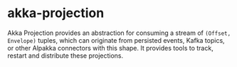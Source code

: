 # akka-projection

Akka Projection provides an abstraction for consuming a stream of `(Offset, Envelope)` tuples, which can originate from persisted events, Kafka topics, or other Alpakka connectors with this shape. It provides tools to track, restart and distribute these projections.
